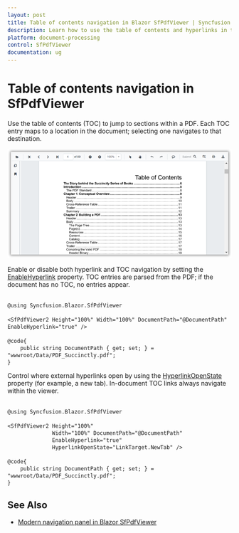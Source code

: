 ```yaml
---
layout: post
title: Table of contents navigation in Blazor SfPdfViewer | Syncfusion
description: Learn how to use the table of contents and hyperlinks in the Blazor PDF Viewer to navigate within a PDF, with link target options.
platform: document-processing
control: SfPdfViewer
documentation: ug
---
```


# Table of contents navigation in SfPdfViewer

Use the table of contents (TOC) to jump to sections within a PDF. Each TOC entry maps to a location in the document; selecting one navigates to that destination.

![Table of contents navigation in Blazor PDF Viewer](../../blazor-classic/images/blazor-pdfviewer-title-of-content.png)

Enable or disable both hyperlink and TOC navigation by setting the [EnableHyperlink](https://help.syncfusion.com/cr/blazor/Syncfusion.Blazor.SfPdfViewer.PdfViewerBase.html#Syncfusion_Blazor_SfPdfViewer_PdfViewerBase_EnableHyperlink) property. TOC entries are parsed from the PDF; if the document has no TOC, no entries appear.

```cshtml

@using Syncfusion.Blazor.SfPdfViewer

<SfPdfViewer2 Height="100%" Width="100%" DocumentPath="@DocumentPath" EnableHyperlink="true" />

@code{
    public string DocumentPath { get; set; } = "wwwroot/Data/PDF_Succinctly.pdf";
}

```

Control where external hyperlinks open by using the [HyperlinkOpenState](https://help.syncfusion.com/cr/blazor/Syncfusion.Blazor.SfPdfViewer.PdfViewerBase.html#Syncfusion_Blazor_SfPdfViewer_PdfViewerBase_HyperlinkOpenState) property (for example, a new tab). In-document TOC links always navigate within the viewer.

```cshtml

@using Syncfusion.Blazor.SfPdfViewer

<SfPdfViewer2 Height="100%"
              Width="100%" DocumentPath="@DocumentPath"
              EnableHyperlink="true"
              HyperlinkOpenState="LinkTarget.NewTab" />

@code{
    public string DocumentPath { get; set; } = "wwwroot/Data/PDF_Succinctly.pdf";
}

```

## See Also

* [Modern navigation panel in Blazor SfPdfViewer](./modern-navigation-panel)